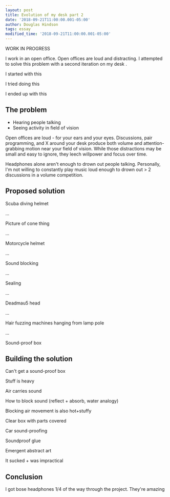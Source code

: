 ```yaml
---
layout: post
title: Evolution of my desk part 2 
date: '2018-09-21T11:00:00.001-05:00'
author: Douglas Hindson
tags: essay
modified_time: '2018-09-21T11:00:00.001-05:00'
---
```


WORK IN PROGRESS

I work in an open office. Open offices are loud and distracting. I attempted to solve this problem with a second iteration on my desk <link to first iteration>.

I started with this
<picture of black headphones with earplugs>

I tried doing this
<picture of box on head>

I ended up with this
<picture of bose with earplugs>


## The problem

* Hearing people talking
* Seeing activity in field of vision

Open offices are loud - for your ears and your eyes. Discussions, pair programming, and X around your desk produce both volume and attention-grabbing motion near your field of vision. While those distractions may be small and easy to ignore, they leech willpower and focus over time.

Headphones alone aren't enough to drown out people talking. Personally, I'm not willing to constantly play music loud enough to drown out > 2 discussions in a volume competition. 

## Proposed solution

Scuba diving helmet

...

Picture of cone thing

...

Motorcycle helmet

...

Sound blocking

...

Sealing

...

Deadmau5 head

...

Hair fuzzing machines hanging from lamp pole

...

Sound-proof box <pyramid head>


## Building the solution

Can't get a sound-proof box

Stuff is heavy

Air carries sound

How to block sound (reflect + absorb, water analogy)

Blocking air movement is also hot+stuffy

Clear box with parts covered

Car sound-proofing

Soundproof glue

Emergent abstract art

It sucked + was impractical

## Conclusion

I got bose headphones 1/4 of the way through the project. They're amazing